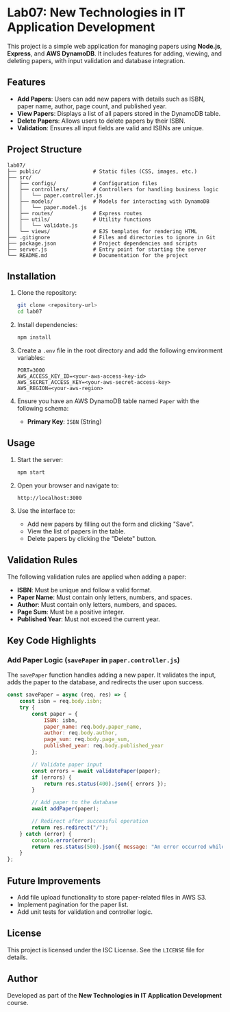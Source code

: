 # Lab07: New Technologies in IT Application Development

This project is a simple web application for managing papers using **Node.js**, **Express**, and **AWS DynamoDB**. It includes features for adding, viewing, and deleting papers, with input validation and database integration.

## Features

- **Add Papers**: Users can add new papers with details such as ISBN, paper name, author, page count, and published year.
- **View Papers**: Displays a list of all papers stored in the DynamoDB table.
- **Delete Papers**: Allows users to delete papers by their ISBN.
- **Validation**: Ensures all input fields are valid and ISBNs are unique.

## Project Structure

```
lab07/
├── public/                 # Static files (CSS, images, etc.)
├── src/
│   ├── configs/            # Configuration files
│   ├── controllers/        # Controllers for handling business logic
│   │   └── paper.controller.js
│   ├── models/             # Models for interacting with DynamoDB
│   │   └── paper.model.js
│   ├── routes/             # Express routes
│   ├── utils/              # Utility functions
│   │   └── validate.js
│   └── views/              # EJS templates for rendering HTML
├── .gitignore              # Files and directories to ignore in Git
├── package.json            # Project dependencies and scripts
├── server.js               # Entry point for starting the server
└── README.md               # Documentation for the project
```

## Installation

1. Clone the repository:
   ```bash
   git clone <repository-url>
   cd lab07
   ```

2. Install dependencies:
   ```bash
   npm install
   ```

3. Create a `.env` file in the root directory and add the following environment variables:
   ```env
   PORT=3000
   AWS_ACCESS_KEY_ID=<your-aws-access-key-id>
   AWS_SECRET_ACCESS_KEY=<your-aws-secret-access-key>
   AWS_REGION=<your-aws-region>
   ```

4. Ensure you have an AWS DynamoDB table named `Paper` with the following schema:
   - **Primary Key**: `ISBN` (String)

## Usage

1. Start the server:
   ```bash
   npm start
   ```

2. Open your browser and navigate to:
   ```
   http://localhost:3000
   ```

3. Use the interface to:
   - Add new papers by filling out the form and clicking "Save".
   - View the list of papers in the table.
   - Delete papers by clicking the "Delete" button.

## Validation Rules

The following validation rules are applied when adding a paper:

- **ISBN**: Must be unique and follow a valid format.
- **Paper Name**: Must contain only letters, numbers, and spaces.
- **Author**: Must contain only letters, numbers, and spaces.
- **Page Sum**: Must be a positive integer.
- **Published Year**: Must not exceed the current year.

## Key Code Highlights

### Add Paper Logic (`savePaper` in `paper.controller.js`)

The `savePaper` function handles adding a new paper. It validates the input, adds the paper to the database, and redirects the user upon success.

```javascript
const savePaper = async (req, res) => {
    const isbn = req.body.isbn;
    try {
        const paper = {
            ISBN: isbn,
            paper_name: req.body.paper_name,
            author: req.body.author,
            page_sum: req.body.page_sum,
            published_year: req.body.published_year
        };

        // Validate paper input
        const errors = await validatePaper(paper);
        if (errors) {
            return res.status(400).json({ errors });
        }

        // Add paper to the database
        await addPaper(paper);

        // Redirect after successful operation
        return res.redirect("/");
    } catch (error) {
        console.error(error);
        return res.status(500).json({ message: "An error occurred while processing your request.", error: error.message });
    }
};
```

## Future Improvements

- Add file upload functionality to store paper-related files in AWS S3.
- Implement pagination for the paper list.
- Add unit tests for validation and controller logic.

## License

This project is licensed under the ISC License. See the `LICENSE` file for details.

## Author

Developed as part of the **New Technologies in IT Application Development** course.

